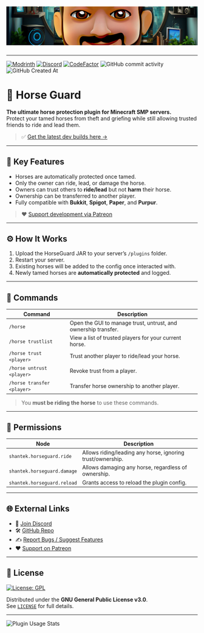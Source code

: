 # ![Shantek Banner](/.github/assets/Banner.png)

---
[![Modrinth](https://img.shields.io/badge/Modrinth-Download-green?logo=modrinth)](https://modrinth.com/plugin/horse-guard)
[![Discord](https://img.shields.io/discord/628396916639793152.svg?color=%237289da&label=discord)](https://shantek.co/discord)
[![CodeFactor](https://www.codefactor.io/repository/github/shantek/horseguard/badge)](https://www.codefactor.io/repository/github/shantek/horseguard)
![GitHub commit activity](https://img.shields.io/github/commit-activity/m/shantek/HorseGuard)
![GitHub Created At](https://img.shields.io/github/created-at/shantek/HorseGuard)

# 🐴 Horse Guard

**The ultimate horse protection plugin for Minecraft SMP servers.**  
Protect your tamed horses from theft and griefing while still allowing trusted friends to ride and lead them.

> ✅ [Get the latest dev builds here →](https://shantek.dev/job/HorseGuard/)

---

## 🔐 Key Features

- Horses are automatically protected once tamed.
- Only the owner can ride, lead, or damage the horse.
- Owners can trust others to **ride/lead** but not **harm** their horse.
- Ownership can be transferred to another player.
- Fully compatible with **Bukkit**, **Spigot**, **Paper**, and **Purpur**.

> ❤️ [Support development via Patreon](https://shantek.co/patreon)

---

## ⚙️ How It Works

1. Upload the HorseGuard JAR to your server’s `/plugins` folder.
2. Restart your server.
3. Existing horses will be added to the config once interacted with.
4. Newly tamed horses are **automatically protected** and logged.

---

## 🐎 Commands

| Command | Description |
|---------|-------------|
| `/horse` | Open the GUI to manage trust, untrust, and ownership transfer. |
| `/horse trustlist` | View a list of trusted players for your current horse. |
| `/horse trust <player>` | Trust another player to ride/lead your horse. |
| `/horse untrust <player>` | Revoke trust from a player. |
| `/horse transfer <player>` | Transfer horse ownership to another player. |

> You **must be riding the horse** to use these commands.

---

## 🔐 Permissions

| Node | Description |
|------|-------------|
| `shantek.horseguard.ride` | Allows riding/leading any horse, ignoring trust/ownership. |
| `shantek.horseguard.damage` | Allows damaging any horse, regardless of ownership. |
| `shantek.horseguard.reload` | Grants access to reload the plugin config. |

---

## 🌐 External Links

- 💬 [Join Discord](https://shantek.co/discord)
- 🛠️ [GitHub Repo](https://github.com/shantek/HorseGuard)
- ✍️ [Report Bugs / Suggest Features](https://github.com/shantek/HorseGuard/issues)
- ❤️ [Support on Patreon](https://shantek.co/patreon)

---

## 📄 License

[![License: GPL](https://img.shields.io/badge/license-GPL-blue.svg)](LICENSE)

Distributed under the **GNU General Public License v3.0**.  
See [`LICENSE`](LICENSE) for full details.

---

![Plugin Usage Stats](https://bstats.org/signatures/bukkit/Horse%20Guard.svg)
